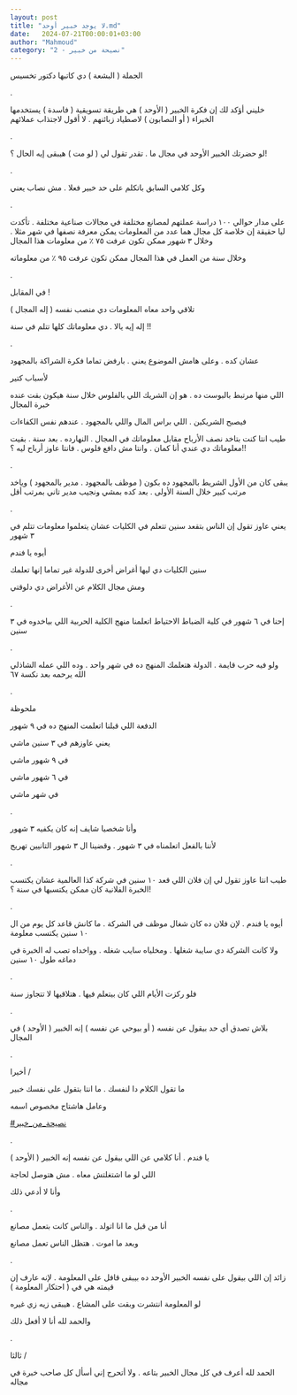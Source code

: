```yaml
---
layout: post
title: "لا يوجد خبير أوحد.md"
date:   2024-07-21T00:00:01+03:00
author: "Mahmoud"
category: "2 - نصيحة من خبير"
---
```

الجملة ( البشعة ) دي كاتبها دكتور تخسيس

.

خليني أؤكد لك إن فكرة الخبير ( الأوحد ) هي طريقة تسويقية
( فاسدة ) يستخدمها الخبراء ( أو النصابون ) لاصطياد زبائنهم . لا أقول
لاجتذاب عملائهم

.

لو حضرتك الخبير الأوحد في مجال ما . تقدر تقول لي ( لو مت
) هيبقى إيه الحال ؟!

.

وكل كلامي السابق باتكلم على حد خبير فعلا . مش نصاب
يعني

.

على مدار حوالي ١٠٠ دراسة عملتهم لمصانع مختلفة في مجالات
صناعية مختلفة . تأكدت ليا حقيقة إن خلاصة كل مجال هما عدد من المعلومات
يمكن معرفة نصفها في شهر مثلا . وخلال ٣ شهور ممكن تكون عرفت ٧٥ ٪ من
معلومات هذا المجال

وخلال سنة من العمل في هذا المجال ممكن تكون عرفت ٩٥ ٪ من
معلوماته

.

في المقابل !

تلاقي واحد معاه المعلومات دي منصب نفسه ( إله
المجال )

إله إيه يالا . دي معلوماتك كلها تتلم في سنة !!

.

عشان كده . وعلى هامش الموضوع يعني . بارفض تماما فكرة
الشراكة بالمجهود

لأسباب كتير

اللي منها مرتبط بالبوست ده . هو إن الشريك اللي بالفلوس
خلال سنة هيكون بقت عنده خبرة المجال

فيصبح الشريكين . اللي براس المال واللي بالمجهود . عندهم
نفس الكفاءات

طيب انتا كنت بتاخد نصف الأرباح مقابل معلوماتك في المجال
. النهارده . بعد سنة . بقيت معلوماتك دي عندي أنا كمان . وانتا مش دافع
فلوس . فانتا عاوز أرباح ليه ؟!!

.

يبقى كان من الأول الشريط بالمجهود ده بكون ( موظف
بالمجهود . مدير بالمجهود ) وياخد مرتب كبير خلال السنة الأولى . بعد كده
بمشي ونجيب مدير تاني بمرتب أقل

.

يعني عاوز تقول إن الناس بتقعد سنين تتعلم في الكليات عشان
يتعلموا معلومات تتلم في ٣ شهور

أيوه يا فندم

سنين الكليات دي ليها أغراض أخرى للدولة غير تماما إنها
تعلمك

ومش مجال الكلام عن الأغراض دي دلوقتي

.

إحنا في ٦ شهور في كلية الضباط الاحتياط اتعلمنا منهج
الكلية الحربية اللي بياخدوه في ٣ سنين

.

ولو فيه حرب قايمة . الدولة هتعلمك المنهج ده في شهر واحد
. وده اللي عمله الشاذلي الله يرحمه بعد نكسة ٦٧

.

ملحوظة

الدفعة اللي قبلنا اتعلمت المنهج ده في ٩ شهور

يعني عاوزهم في ٣ سنين ماشي

في ٩ شهور ماشي

في ٦ شهور ماشي

في شهر ماشي

.

وأنا شخصيا شايف إنه كان يكفيه ٣ شهور

لأننا بالفعل اتعلمناه في ٣ شهور . وقضينا ال ٣ شهور
التانيين تهريج

.

طيب انتا عاوز تقول لي إن فلان اللي قعد ١٠ سنين في شركة
كذا العالمية عشان يكتسب الخبرة الفلانية كان ممكن يكتسبها في سنة
؟!

.

أيوه يا فندم . لإن فلان ده كان شغال موظف في الشركة . ما
كانش قاعد كل يوم من ال ١٠ سنين يكتسب معلومة

ولا كانت الشركة دي سايبة شغلها . ومخلياه سايب شغله .
وواخداه تصب له الخبرة في دماغه طول ١٠ سنين

.

فلو ركزت الأيام اللي كان بيتعلم فيها . هتلاقيها لا
تتجاوز سنة

.

بلاش تصدق أي حد بيقول عن نفسه ( أو بيوحي عن نفسه ) إنه
الخبير ( الأوحد ) في المجال

.

أخيرا /

ما تقول الكلام دا لنفسك . ما انتا بتقول على نفسك
خبير

وعامل هاشتاج مخصوص اسمه

[<u>\#نصيحة_من_خبير</u>](https://www.facebook.com/hashtag/%D9%86%D8%B5%D9%8A%D8%AD%D8%A9_%D9%85%D9%86_%D8%AE%D8%A8%D9%8A%D8%B1?__eep__=6&__cft__%5b0%5d=AZWqV6X_Gu52oXKu1TQdnj6QVLqqjZKuVEMP9XuKdf4SlESpq_WnULxcGJaVeKwJ86_3r7HoDZtlqcXar_qyEsa3cNAdm2LeDN66WfARqoRUmud-FKC74mhwfspfARkTnC_eKjaqA_eu6grKNNEwhCmNWbYcr6NQftN9xsu_eer3eVp_ylOrgs61XofF9skK6FU&__tn__=*NK-R)

.

يا فندم . أنا كلامي عن اللي بيقول عن نفسه إنه الخبير (
الأوحد )

اللي لو ما اشتغلتش معاه . مش هتوصل لحاجة

وأنا لا أدعي ذلك

.

أنا من قبل ما انا اتولد . والناس كانت بتعمل مصانع

وبعد ما اموت . هتظل الناس تعمل مصانع

.

زائد إن اللي بيقول على نفسه الخبير الأوحد ده بيبقى قافل
على المعلومة . لإنه عارف إن قيمته هي في ( احتكار المعلومة )

لو المعلومة انتشرت وبقت على المشاع . هيبقى زيه زي
غيره

والحمد لله أنا لا أفعل ذلك

.

ثالثا /

الحمد لله أعرف في كل مجال الخبير بتاعه . ولا أتحرج إني
أسأل كل صاحب خبرة في مجاله
